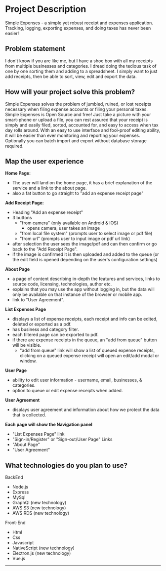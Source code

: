 # Project Description
Simple Expenses - a simple yet robust receipt and expenses application. Tracking, logging, exporting expenses, and doing taxes has never been easier!

## Problem statement
I don't know if you are like me, but I have a shoe box with all my receipts from multiple businesses and categories. I dread doing the tedious task of one by one sorting them and adding to a spreadsheet. I simply want to just add receipts, then be able to sort, view, edit and export the data.

## How will your project solve this problem?
Simple Expenses solves the problem of jumbled, ruined, or lost receipts necessary when filing expense accounts or filing your personal taxes. Simple Expenses is Open Source and free! Just take a picture with your smart-phone or upload a file, you can rest assured that your receipt is simply and easily filed, sorted, accounted for, and easy to access when tax day rolls around. With an easy to use interface and fool-proof editing ability, it will be easier than ever monitoring and reporting your expenses. Optionally you can batch import and export without database storage required.

## Map the user experience

**Home Page:**
  - The user will land on the home page, it has a brief explanation of the service and a link to the about page.
  - also a fat button to go straight to "add an expense receipt page"

**Add Receipt Page:**
  - Heading "Add an expense receipt"
  - 3 buttons
    - "from camera" (only available on Android & IOS)
      - opens camera, user takes an image
    - "from local file system" (prompts user to select image or pdf file)
    - "from url" (prompts user to input image or pdf url link)
  - after selection the user sees the image/pdf and can then confirm or go back to the "Add Receipt Page".
  - if the image is confirmed it is then uploaded and added to the queue (or the edit field is opened depending on the user's configuration settings)

**About Page**
  - a page of content describing in-depth the features and services, links to source code, licensing, technologies, author etc.
  - explains that you may use the app without logging in, but the data will only be available on that instance of the browser or mobile app.
  - link to "User Agreement".

**List Expenses Page**
 - displays a list of expense receipts, each receipt and info can be edited, deleted or exported as a pdf.
 - has business and category filter.
 - each filtered page can be exported to pdf.
 - if there are expense receipts in the queue, an "add from queue" button will be visible.
   -  "add from queue" link will show a list of queued expense receipts, clicking on a queued expense receipt will open an edit/add modal or window.

**User Page**
 - ability to edit user information - username, email, businesses, & categories.
 - option to queue or edit expense receipts when added.

**User Agreement**
 - displays user agreement and information about how we protect the data that is collected.

**Each page will show the Navigation panel**
 - "List Expenses Page" link
 - "Sign-in/Register" or "Sign-out/User Page" Links
 - "About Page"
 - "User Agreement"

## What technologies do you plan to use?
BackEnd
- Node.js
- Express
- MySql
- GraphQl (new technology)
- AWS S3 (new technology)
- AWS RDS (new technology)

Front-End
- Html
- Css
- Javascript
- NativeScript (new technology)
- Electron.js (new technology)
- Vue.js

-------
